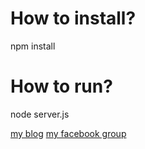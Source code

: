 # How to install?
npm install

# How to run?
node server.js

[my blog](http://varmansvn.blogspot.com)
[my facebook group](https://www.facebook.com/groups/khcamdev)
